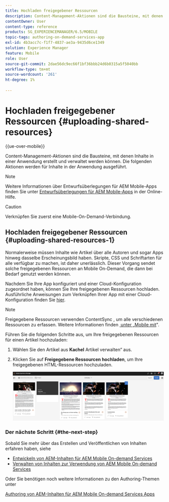 ```yaml
---
title: Hochladen freigegebener Ressourcen
description: Content-Management-Aktionen sind die Bausteine, mit denen Inhalte in einer Anwendung erstellt und verwaltet werden können. Auf dieser Seite erfahren Sie mehr über das Hochladen freigegebener Ressourcen.
contentOwner: User
content-type: reference
products: SG_EXPERIENCEMANAGER/6.5/MOBILE
topic-tags: authoring-on-demand-services-app
exl-id: 4b3acc7c-f1f7-4837-ae3a-9435d6ce1349
solution: Experience Manager
feature: Mobile
role: User
source-git-commit: 2dae56dc9ec66f1bf36bbb24d6b0315a5f5040bb
workflow-type: tm+mt
source-wordcount: '261'
ht-degree: 1%

---
```


# Hochladen freigegebener Ressourcen {#uploading-shared-resources}

{{ue-over-mobile}}

Content-Management-Aktionen sind die Bausteine, mit denen Inhalte in einer Anwendung erstellt und verwaltet werden können. Die folgenden Aktionen werden für Inhalte in der Anwendung ausgeführt.

>[!NOTE]
>
>Weitere Informationen über Entwurfsüberlegungen für AEM Mobile-Apps finden Sie unter [Entwurfsüberlegungen für AEM Mobile-Apps](https://helpx.adobe.com/de/digital-publishing-solution/help/design-app.html) in der Online-Hilfe.

>[!CAUTION]
>
>Verknüpfen Sie zuerst eine Mobile-On-Demand-Verbindung.

## Hochladen freigegebener Ressourcen {#uploading-shared-resources-1}

Normalerweise müssen Inhalte wie Artikel über alle Autoren und sogar Apps hinweg dasselbe Erscheinungsbild haben. Skripte, CSS und Schriftarten für alle verfügbar zu machen, ist daher unerlässlich. Dieser Vorgang sendet solche freigegebenen Ressourcen an Mobile On-Demand, die dann bei Bedarf genutzt werden können.

Nachdem Sie Ihre App konfiguriert und einer Cloud-Konfiguration zugeordnet haben, können Sie Ihre freigegebenen Ressourcen hochladen. Ausführliche Anweisungen zum Verknüpfen Ihrer App mit einer Cloud-Konfiguration finden Sie [hier](/help/mobile/mobile-apps-ondemand-application-create-configure-action.md).

>[!NOTE]
>
>Freigegebene Ressourcen verwenden ContentSync , um alle verschiedenen Ressourcen zu erfassen. Weitere Informationen finden [&#x200B; unter „Mobile mit &#x200B;](/help/mobile/mobile-ondemand-contentsync.md)&quot;.

Führen Sie die folgenden Schritte aus, um Ihre freigegebenen Ressourcen für einen Artikel hochzuladen:

1. Wählen Sie den Artikel aus **Kachel** Artikel verwalten“ aus.
1. Klicken Sie auf **Freigegebene Ressourcen hochladen**, um Ihre freigegebenen HTML-Ressourcen hochzuladen.

   ![chlimage_1-133](assets/chlimage_1-133.png)

### Der nächste Schritt {#the-next-step}

Sobald Sie mehr über das Erstellen und Veröffentlichen von Inhalten erfahren haben, siehe

* [Entwickeln von AEM-Inhalten für AEM Mobile On-demand Services](/help/mobile/aem-mobile-on-demand.md)
* [Verwalten von Inhalten zur Verwendung von AEM Mobile On-demand Services](/help/mobile/aem-mobile.md)

Oder Sie benötigen noch weitere Informationen zu den Authoring-Themen unter

[Authoring von AEM-Inhalten für AEM Mobile On-demand Services Apps](/help/mobile/mobile-apps-ondemand.md)
